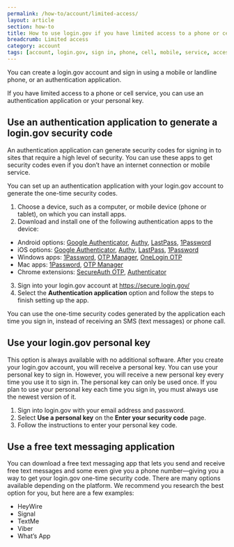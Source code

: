 ```yaml
---
permalink: /how-to/account/limited-access/
layout: article
section: how-to
title: How to use login.gov if you have limited access to a phone or cell service
breadcrumb: Limited access
category: account
tags: [account, login.gov, sign in, phone, cell, mobile, service, access, limited, support-update-account]
---
```


You can create a login.gov account and sign in using a mobile or landline phone, or an authentication application.

If you have limited access to a phone or cell service, you can use an authentication application or your personal key.

## Use an authentication application to generate a login.gov security code

An authentication application can generate security codes for signing in to sites that require a high level of security. You can use these apps to get security codes even if you don’t have an internet connection or mobile service. 

You can set up an authentication application with your login.gov account to generate the one-time security codes.

1. Choose a device, such as a computer, or mobile device (phone or tablet), on which you can install apps.
2. Download and install one of the following authentication apps to the device:
  *	Android options: [Google Authenticator](https://play.google.com/store/apps/details?id=com.google.android.apps.authenticator2&hl=en), [Authy](https://authy.com/), [LastPass](https://lastpass.com/), [1Password](https://1password.com/)
  * iOS options: [Google Authenticator](https://play.google.com/store/apps/details?id=com.google.android.apps.authenticator2&hl=en), [Authy](https://authy.com/), [LastPass](https://lastpass.com/), [1Password](https://1password.com/)
  * Windows apps: [1Password](https://1password.com/), [OTP Manager](https://www.microsoft.com/en-us/p/otp-manager/9nblggh6hngn), [OneLogin OTP](https://onelogin.service-now.com/support?id=csm_index)
  * Mac apps: [1Password](https://1password.com/), [OTP Manager](https://www.microsoft.com/en-us/p/otp-manager/9nblggh6hngn)
  * Chrome extensions: [SecureAuth OTP](https://chrome.google.com/webstore/detail/secureauth-otp/cjpfiickajaodicfcmkfgdicnlhaompc?hl=en-US), [Authenticator](https://chrome.google.com/webstore/detail/authenticator/bhghoamapcdpbohphigoooaddinpkbai?hl=en)
3. Sign into your login.gov account at <a href="https://secure.login.gov/">https://secure.login.gov/</a>
4. Select the **Authentication application** option and follow the steps to finish setting up the app.

You can use the one-time security codes generated by the application each time you sign in, instead of receiving an SMS (text messages) or phone call.

## Use your login.gov personal key

This option is always available with no additional software. After you create your login.gov account, you will receive a personal key. You can use your personal key to sign in.  However, you will receive a new personal key every time you use it to sign in. The personal key can only be used once. If you plan to use your personal key each time you sign in, you must always use the newest version of it.

1.	Sign into login.gov with your email address and password.
2.	Select **Use a personal key** on the **Enter your security code** page.
3.	Follow the instructions to enter your personal key code.

## Use a free text messaging application
You can download a free text messaging app that lets you send and receive free text messages and some even give you a phone number—giving you a way to get your login.gov one-time security code.  There are many options available depending on the platform. We recommend you research the best option for you, but here are a few examples:

* HeyWire
* Signal
* TextMe
* Viber
* What’s App

